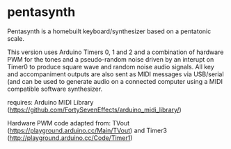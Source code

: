 # pentasynth
Pentasynth is a homebuilt keyboard/synthesizer based on a pentatonic scale.

This version uses Arduino Timers 0, 1 and 2 and a combination of hardware 
PWM for the tones and a pseudo-random noise driven by an interupt on Timer0 
to produce square wave and random noise audio signals. All key and 
accompaniment outputs are also sent as MIDI messages via USB/serial (and
can be used to generate audio on a connected computer using a MIDI compatible
software synthesizer.

requires: Arduino MIDI Library (https://github.com/FortySevenEffects/arduino_midi_library/)

Hardware PWM code adapted from: TVout (https://playground.arduino.cc/Main/TVout)
and Timer3 (http://playground.arduino.cc/Code/Timer1)
